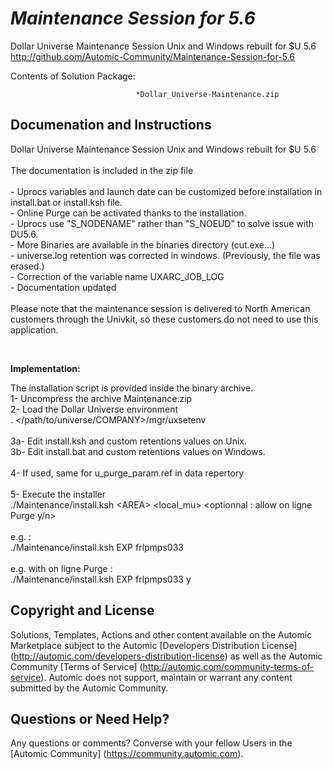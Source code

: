 *Maintenance Session for 5.6*
=============


Dollar Universe Maintenance Session Unix and Windows rebuilt for $U 5.6
http://github.com/Automic-Community/Maintenance-Session-for-5.6

<!-- List of attached files -->
Contents of Solution Package:

						
								*Dollar_Universe-Maintenance.zip
								
						


Documenation and Instructions
---

<p>Dollar Universe Maintenance Session Unix and Windows rebuilt for $U 5.6<br /> <br /> The documentation is included in the zip file<br /> <br /> - Uprocs variables and launch date can be customized before installation in install.bat or install.ksh file.<br /> - Online Purge can be activated thanks to the installation.<br /> - Uprocs use "S_NODENAME" rather than "S_NOEUD" to solve issue with DU5.6.<br /> - More Binaries are available in the binaries directory (cut.exe...)<br /> - universe.log retention was corrected in windows. (Previously, the file was erased.)<br /> - Correction of the variable name UXARC_JOB_LOG<br /> - Documentation updated<br /> <br /> Please note that the maintenance session is delivered to North American customers through the Univkit, so these customers do not need to use this application.</p>
<p>&nbsp;</p>
<p><strong class="title">Implementation:</strong></p>
<p>The installation script is provided inside the binary archive.<br /> 1- Uncompress the archive Maintenance.zip<br /> 2- Load the Dollar Universe environment<br /> . &lt;/path/to/universe/COMPANY&gt;/mgr/uxsetenv<br /> <br /> 3a- Edit install.ksh and custom retentions values on Unix.<br /> 3b- Edit install.bat and custom retentions values on Windows. <br /> <br /> 4- If used, same for u_purge_param.ref in data repertory<br /> <br /> 5- Execute the installer<br /> ./Maintenance/install.ksh &lt;AREA&gt; &lt;local_mu&gt; &lt;optionnal : allow on ligne Purge y/n&gt;<br /> <br /> e.g. : <br /> ./Maintenance/install.ksh EXP frlpmps033<br /> <br /> e.g. with on ligne Purge : <br /> ./Maintenance/install.ksh EXP frlpmps033 y</p>

Copyright and License
---

Solutions, Templates, Actions and other content available on the Automic Marketplace subject to the Automic [Developers Distribution License] (http://automic.com/developers-distribution-license) as well as the Automic Community [Terms of Service] (http://automic.com/community-terms-of-service).
Automic does not support, maintain or warrant any content submitted by the Automic Community.



Questions or Need Help? 
---
Any questions or comments? Converse with your fellow Users in the [Automic Community] (https://community.automic.com).